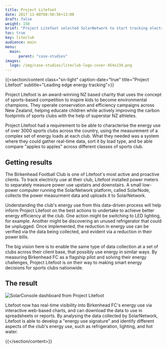 ```yaml
---
title: Project Litefoot
date: 2017-11-08T08:50:56+13:00
draft: false
weight: 150
brief: "Project Litefoot selected SolarNetwork to start tracking electricity use at their sports clubs."
toc: true
key: liteclub
audience: main
menu:
  main:
      parent: "case-studies"
images:
  logo: /img/case-studies/liteclub-logo-cover-454x234.png
---
```

{{<section/content class="sn-light" caption-date="true" title="Project Litefoot" subtitle="Leading edge energy tracking">}}

Project Litefoot is an award-winning NZ based charity that uses the concept of sports-based
competition to inspire kids to become environmental champions. They operate conservation and
efficiency campaigns across New Zealand, helping educate children while actively improving the
carbon footprints of sports clubs with the help of superstar NZ athletes.

Project Litefoot had a requirement to be able to characterise the energy use of over 3000 sports
clubs across the country, using the measurement of a complex set of energy loads at each club.  What
they needed was a system where they could gather real-time data, sort it by load type, and be able
compare "apples to apples" across different classes of sports club.

## Getting results

The Birkenhead Football Club is one of Litefoot's most active and proactive clients. To track
electricty use at their club, Litefoot installed power meters to separately measure power use
upstairs and downstairs. A small low-power computer running the SolarNetwork platform, called
SolarNode, collects the power measurment data and uploads it to SolarNetwork.

Understanding the club's energy use from this data-driven process will help inform Project Litefoot
on the best actions to undertake to achieve better energy efficiency at the club. One action might
be switching to LED lighting, for example. Another might be discovering an unused refrigerator that
could be unplugged. Once implemented, the reduction in energy use can be verified via the data being
collected, and evident via a reduction in their power bills.

The big vision here is to enable the same type of data collection at a set of clubs across their
client base, that possibly use energy in similar ways. By measuring Birkenhead FC as a flagship
pilot and solving their energy challenges, Project Litefoot is on their way to making smart energy
decisions for sports clubs nationwide.

## The result

![SolarConsole dashboard from Project Litefoot](/img/case-studies/litefoot-console-fc.png)

Litefoot now has real-time visibility into Birkenhead FC's energy use via interactive web-based
charts, and can download the data to use in spreadsheets or reports. By analysing the data collected
by SolarNetwork, Litefoot is able to develop a "energy use signature" and identify different aspects
of the club's energy use, such as refrigeration, lighting, and hot water.

{{</section/content>}}
